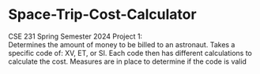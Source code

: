 # Space-Trip-Cost-Calculator
CSE 231 Spring Semester 2024 Project 1: <br> 
Determines the amount of money to be billed to an astronaut. Takes a specific code of: XV, ET, or SI. Each code then has different calculations to calculate the cost. Measures are in place to determine if the code is valid
